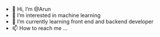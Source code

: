 - 👋 Hi, I’m @Arun
- 👀 I’m interested in machine learning
- 🌱 I’m currently learning front end and backend developer
- 📫 How to reach me ...

<!---
Arungurusami/Arungurusami is a ✨ special ✨ repository because its `README.md` (this file) appears on your GitHub profile.
You can click the Preview link to take a look at your changes.
--->

